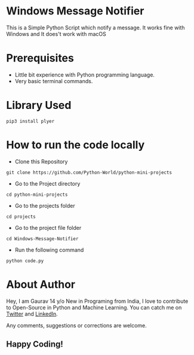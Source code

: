 # Windows Message Notifier

This is a Simple Python Script which notify a message. It works fine with Windows and It does't work with macOS

# Prerequisites

- Little bit experience with Python programming language.
- Very basic terminal commands.

# Library Used
```
pip3 install plyer
```

# How to run the code locally

- Clone this Repository

```
git clone https://github.com/Python-World/python-mini-projects
```

- Go to the Project directory

```
cd python-mini-projects
```

- Go to the projects folder

```
cd projects
```

- Go to the project file folder

```
cd Windows-Message-Notifier
```

- Run the following command

```
python code.py
```

# About Author

Hey, I am Gaurav 14 y/o New in Programing from India, I love to contribute to Open-Source in Python and Machine Learning. You can catch me on [Twitter](https://twitter.com/gaurtvin) and [LinkedIn](https://linkedin.com/in/gaurtvin).

Any comments, suggestions or corrections are welcome.

## Happy Coding!
